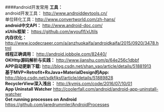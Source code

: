 ####android开发常用
**工具：**</br>
android开发工具： http://www.androiddevtools.cn/</br>
单位转化工具：http://www.convertworld.com/zh-hans/</br>
**android中文API：** http://www.android-doc.com/</br>
**xUtils框架：** https://github.com/wyouflf/xUtils</br>
**内存优化：** http://www.jcodecraeer.com/a/anzhuokaifa/androidkaifa/2015/0920/3478.html</br>
**线程正确调用：** http://android.jobbole.com/82440/</br>
**OKHttp源码解析与实践：** http://www.jianshu.com/p/64e256c1dbbf</br>
**APP自动更新下载:** http://blog.csdn.net/shan_yao/article/details/51881913</br>
**基于MVP+Retrofit+RxJava+MaterialDesign的App:** http://blog.csdn.net/sdkfjksf/article/details/51889828</br>
**RecyclerView深入浅出：** http://kymjs.com/code/2016/07/10/01</br>
**App Uninstall Watcher** http://coolerfall.com/android/android-app-uninstall-watcher</br>
**Get running processes on Android** https://github.com/jaredrummler/AndroidProcesses
